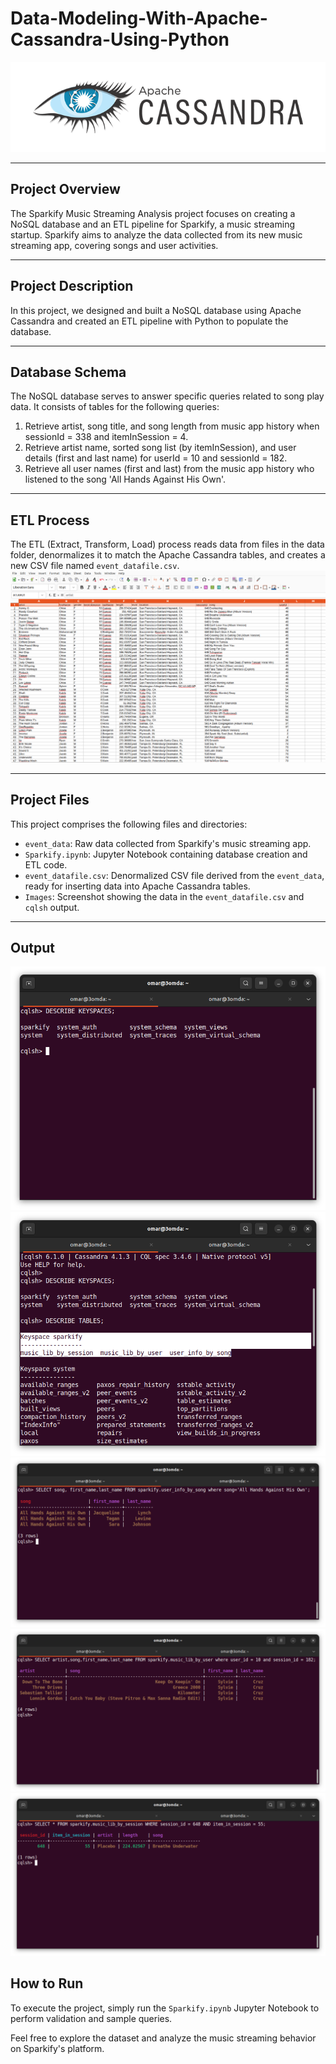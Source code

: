 # Data-Modeling-With-Apache-Cassandra-Using-Python

![cassandra](https://github.com/3amory99/Data-Modeling-With-Apache-Cassandra-Using-Python/blob/master/Images/1642449715141.png)

---

## Project Overview

The Sparkify Music Streaming Analysis project focuses on creating a NoSQL database and an ETL pipeline for Sparkify, a music streaming startup. Sparkify aims to analyze the data collected from its new music streaming app, covering songs and user activities.

---

## Project Description

In this project, we designed and built a NoSQL database using Apache Cassandra and created an ETL pipeline with Python to populate the database.

---

## Database Schema

The NoSQL database serves to answer specific queries related to song play data. It consists of tables for the following queries:

1. Retrieve artist, song title, and song length from music app history when sessionId = 338 and itemInSession = 4.
2. Retrieve artist name, sorted song list (by itemInSession), and user details (first and last name) for userId = 10 and sessionId = 182.
3. Retrieve all user names (first and last) from the music app history who listened to the song 'All Hands Against His Own'.

---

## ETL Process

The ETL (Extract, Transform, Load) process reads data from files in the data folder, denormalizes it to match the Apache Cassandra tables, and creates a new CSV file named `event_datafile.csv`.
![out1](https://github.com/3amory99/Data-Modeling-With-Apache-Cassandra-Using-Python/blob/master/Images/Screenshot%20from%202023-10-20%2017-58-15.png)

---

## Project Files

This project comprises the following files and directories:

- `event_data`: Raw data collected from Sparkify's music streaming app.
- `Sparkify.ipynb`: Jupyter Notebook containing database creation and ETL code.
- `event_datafile.csv`: Denormalized CSV file derived from the `event_data`, ready for inserting data into Apache Cassandra tables.
- `Images`: Screenshot showing the data in the `event_datafile.csv` and `cqlsh` output.

---

## Output

![out1](https://github.com/3amory99/Data-Modeling-With-Apache-Cassandra-Using-Python/blob/master/Images/Screenshot%20from%202023-10-20%2016-06-05.png)
![out2](https://github.com/3amory99/Data-Modeling-With-Apache-Cassandra-Using-Python/blob/master/Images/Screenshot%20from%202023-10-20%2016-06-42.png)
![out3](https://github.com/3amory99/Data-Modeling-With-Apache-Cassandra-Using-Python/blob/master/Images/Screenshot%20from%202023-10-20%2016-08-35.png)
![out4](https://github.com/3amory99/Data-Modeling-With-Apache-Cassandra-Using-Python/blob/master/Images/Screenshot%20from%202023-10-20%2016-09-39.png)
![out5](https://github.com/3amory99/Data-Modeling-With-Apache-Cassandra-Using-Python/blob/master/Images/Screenshot%20from%202023-10-20%2016-10-13.png)


## How to Run

To execute the project, simply run the `Sparkify.ipynb` Jupyter Notebook to perform validation and sample queries.

Feel free to explore the dataset and analyze the music streaming behavior on Sparkify's platform.
